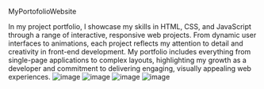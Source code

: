 MyPortofolioWebsite

In my project portfolio, I showcase my skills in HTML, CSS, and JavaScript through a range of interactive, responsive web projects. From dynamic user interfaces to animations, each project reflects my attention to detail and creativity in front-end development. My portfolio includes everything from single-page applications to complex layouts, highlighting my growth as a developer and commitment to delivering engaging, visually appealing web experiences.
![image](https://github.com/user-attachments/assets/0faf3d2b-d7d5-417d-ad8b-849d0b87e8a3)
![image](https://github.com/user-attachments/assets/ed790041-e72c-4858-b692-386e0fe78b5f)
![image](https://github.com/user-attachments/assets/b4bfb612-ad0b-4de6-8e46-8a66cff610dd)
![image](https://github.com/user-attachments/assets/c70bf5eb-e65d-46cf-b5b7-c482cfe9fbc8)
